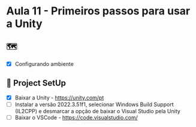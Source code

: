 # Aula 11 - Primeiros passos para usar a Unity

## 🗺️
- [x] Configurando ambiente

## 🔧 Project SetUp

 - [x] Baixar a Unity - https://unity.com/pt
 - [ ] Instalar a versão 2022.3.51f1, selecionar Windows Build Support (IL2CPP) e desmarcar a opção de baixar o Visual Studio pela Unity
 - [ ] Baixar o VSCode - https://code.visualstudio.com/
